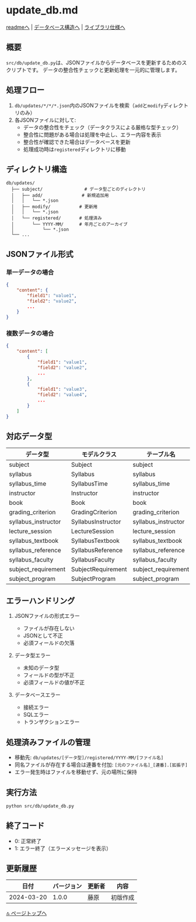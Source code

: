 # update_db.md

[readmeへ](../../README.md) | [データベース構造へ](../database_structure.md) | [ライブラリ仕様へ](../database_python.md)

## 概要
`src/db/update_db.py`は、JSONファイルからデータベースを更新するためのスクリプトです。
データの整合性チェックと更新処理を一元的に管理します。

## 処理フロー
1. `db/updates/*/*/*.json`内のJSONファイルを検索（`add`と`modify`ディレクトリのみ）
2. 各JSONファイルに対して:
   - データの整合性をチェック（データクラスによる厳格な型チェック）
   - 整合性に問題がある場合は処理を中止し、エラー内容を表示
   - 整合性が確認できた場合はデータベースを更新
   - 処理成功時は`registered`ディレクトリに移動

## ディレクトリ構造
```
db/updates/
  ├── subject/                # データ型ごとのディレクトリ
  │   ├── add/               # 新規追加用
  │   │   └── *.json
  │   ├── modify/           # 更新用
  │   │   └── *.json
  │   └── registered/       # 処理済み
  │       └── YYYY-MM/      # 年月ごとのアーカイブ
  │           └── *.json
  └── ...
```

## JSONファイル形式
### 単一データの場合
```json
{
    "content": {
        "field1": "value1",
        "field2": "value2",
        ...
    }
}
```

### 複数データの場合
```json
{
    "content": [
        {
            "field1": "value1",
            "field2": "value2",
            ...
        },
        {
            "field1": "value3",
            "field2": "value4",
            ...
        }
    ]
}
```

## 対応データ型
| データ型 | モデルクラス | テーブル名 |
|---------|-------------|------------|
| subject | Subject | subject |
| syllabus | Syllabus | syllabus |
| syllabus_time | SyllabusTime | syllabus_time |
| instructor | Instructor | instructor |
| book | Book | book |
| grading_criterion | GradingCriterion | grading_criterion |
| syllabus_instructor | SyllabusInstructor | syllabus_instructor |
| lecture_session | LectureSession | lecture_session |
| syllabus_textbook | SyllabusTextbook | syllabus_textbook |
| syllabus_reference | SyllabusReference | syllabus_reference |
| syllabus_faculty | SyllabusFaculty | syllabus_faculty |
| subject_requirement | SubjectRequirement | subject_requirement |
| subject_program | SubjectProgram | subject_program |

## エラーハンドリング
1. JSONファイルの形式エラー
   - ファイルが存在しない
   - JSONとして不正
   - 必須フィールドの欠落

2. データ型エラー
   - 未知のデータ型
   - フィールドの型が不正
   - 必須フィールドの値が不正

3. データベースエラー
   - 接続エラー
   - SQLエラー
   - トランザクションエラー

## 処理済みファイルの管理
- 移動先: `db/updates/[データ型]/registered/YYYY-MM/[ファイル名]`
- 同名ファイルが存在する場合は連番を付加: `[元のファイル名]_[連番].[拡張子]`
- エラー発生時はファイルを移動せず、元の場所に保持

## 実行方法
```bash
python src/db/update_db.py
```

## 終了コード
- 0: 正常終了
- 1: エラー終了（エラーメッセージを表示）

## 更新履歴

| 日付 | バージョン | 更新者 | 内容 |
|------|------------|--------|------|
| 2024-03-20 | 1.0.0 | 藤原 | 初版作成 | 

[🔝 ページトップへ](#update_dbmd)